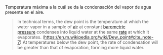 Temperatura máxima a la cuál se da la condensación del vapor de agua presente en el aire. 

> In technical terms, the dew point is the temperature at which the water vapor in a sample of [air](https://en.m.wikipedia.org/wiki/Air "Air") at constant [barometric pressure](https://en.m.wikipedia.org/wiki/Barometric_pressure "Barometric pressure") condenses into liquid water at the same [rate](https://en.m.wikipedia.org/wiki/Reaction_rate "Reaction rate") at which it evaporates. (https://en.m.wikipedia.org/wiki/Dew_point#cite_note-7) At temperatures below the dew point, the rate of condensation will be greater than that of evaporation, forming more liquid water.
